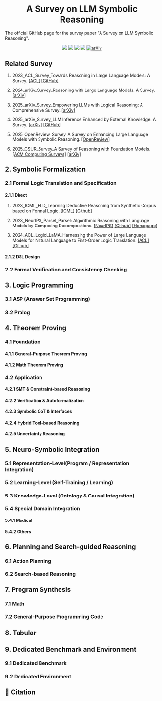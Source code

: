 <div align="center">
    <h1><b>A Survey on LLM Symbolic Reasoning</b></h1>
</div>

The official GitHub page for the survey paper "A Survey on LLM Symbolic Reasoning".


<div align="center">

![](https://img.shields.io/github/stars/jindongli-Ai/LLM-Symbolic-Reasoning-Survey?color=yellow&cacheSeconds=60)
![](https://img.shields.io/github/forks/jindongli-Ai/LLM-Symbolic-Reasoning-Survey?color=lightblue)
![](https://img.shields.io/github/last-commit/jindongli-Ai/LLM-Symbolic-Reasoning-Survey?color=green)
![](https://img.shields.io/badge/PRs-Welcome-blue)
<a href="https://arxiv.org/" target="_blank"><img src="https://img.shields.io/badge/arXiv-xxxx.xxxxx-009688.svg" alt="arXiv"></a>

</div>
 
 
## Related Survey

1. 2023_ACL_Survey_Towards Reasoning in Large Language Models: A Survey.
[[ACL]](https://aclanthology.org/2023.findings-acl.67/)
[[GitHub]](https://github.com/jeffhj/LM-reasoning)




3. 2024_arXiv_Survey_Reasoning with Large Language Models: A Survey.
[[arXiv]](https://arxiv.org/abs/2407.11511)


4. 2025_arXiv_Survey_Empowering LLMs with Logical Reasoning: A Comprehensive Survey.
[[arXiv]](https://arxiv.org/abs/2502.15652)


5. 2025_arXiv_Survey_LLM Inference Enhanced by External Knowledge: A Survey.
[[arXiv]](https://arxiv.org/abs/2505.24377)
[[GitHub]](https://github.com/MiuLab/KG-Survey)


6. 2025_OpenReview_Survey_A Survey on Enhancing Large Language Models with Symbolic Reasoning.
[[OpenReview]](https://openreview.net/forum?id=exg4ByWdrM)


7. 2025_CSUR_Survey_A Survey of Reasoning with Foundation Models.
[[ACM Computing Surveys]](https://dl.acm.org/doi/full/10.1145/3729218)
[[arXiv]](https://arxiv.org/abs/2312.11562)






## 2. Symbolic Formalization
### 2.1 Formal Logic Translation and Specification
#### 2.1.1 Direct


1. 2023_ICML_FLD_Learning Deductive Reasoning from Synthetic Corpus based on Formal Logic.
   [[ICML]](https://proceedings.mlr.press/v202/morishita23a.html)
   [[Github]](https://github.com/hitachi-nlp/FLD)


2. 2023_NeurIPS_Parsel_Parsel: Algorithmic Reasoning with Language Models by Composing Decompositions.
   [[NeurlPS]](https://proceedings.neurips.cc/paper_files/paper/2023/hash/6445dd88ebb9a6a3afa0b126ad87fe41-Abstract-Conference.html)
   [[Github]](https://github.com/ezelikman/parsel)
   [[Homepage]](http://zelikman.me/parselpaper/)


3. 2024_ACL_LogicLLaMA_Harnessing the Power of Large Language Models for Natural Language to First-Order Logic Translation.
   [[ACL]](https://aclanthology.org/2024.acl-long.375/)
   [[Github]](https://github.com/gblackout/LogicLLaMA)
   


<!-- 下面paper未写进Survey -->


#### 2.1.2 DSL Design



<!-- 下面paper未写进Survey -->



### 2.2 Formal Verification and Consistency Checking

## 3. Logic Programming
### 3.1 ASP (Answer Set Programming)

<!-- 下面paper未写进Survey -->



### 3.2 Prolog


<!-- 下面paper未写进Survey -->





## 4. Theorem Proving
### 4.1 Foundation
#### 4.1.1 General-Purpose Theorem Proving

<!-- 下面paper未写进Survey -->




#### 4.1.2 Math Theorem Proving


<!-- 下面paper未写进Survey -->






### 4.2 Application
#### 4.2.1 SMT & Constraint-based Reasoning

<!-- 下面paper未写进Survey -->





#### 4.2.2 Verification & Autoformalization

<!-- 下面paper未写进Survey -->




#### 4.2.3 Symbolic CoT & Interfaces

<!-- 下面paper未写进Survey -->




#### 4.2.4 Hybrid Tool-based Reasoning

<!-- 下面paper未写进Survey -->




#### 4.2.5 Uncertainty Reasoning

<!-- 下面paper未写进Survey -->





## 5. Neuro-Symbolic Integration

### 5.1 Representation-Level(Program / Representation Integration)

<!-- 下面paper未写进Survey -->



### 5.2 Learning-Level (Self-Training / Learning)

<!-- 下面paper未写进Survey -->



### 5.3 Knowledge-Level (Ontology & Causal Integration)

<!-- 下面paper未写进Survey -->



### 5.4 Special Domain Integration
#### 5.4.1 Medical

<!-- 下面paper未写进Survey -->



#### 5.4.2 Others


<!-- 下面paper未写进Survey -->






## 6. Planning and Search-guided Reasoning
### 6.1 Action Planning


<!-- 下面paper未写进Survey -->



### 6.2 Search-based Reasoning


<!-- 下面paper未写进Survey -->




## 7. Program Synthesis
### 7.1 Math

<!-- 下面paper未写进Survey -->



### 7.2 General-Purpose Programming Code


<!-- 下面paper未写进Survey -->


## 8. Tabular

## 9. Dedicated Benchmark and Environment
### 9.1 Dedicated Benchmark


<!-- 下面paper未写进Survey -->


### 9.2 Dedicated Environment


<!-- 下面paper未写进Survey -->







## 📖 Citation






















